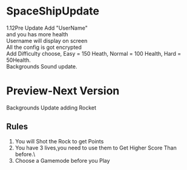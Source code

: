 # SpaceShipUpdate
1.12Pre Update 
Add "UserName"\
and you has more health\
Username will display on screen\
All the config is got encrypted\
Add Difficulty choose, Easy = 150 Heath, Normal = 100 Health, Hard = 50Health.\
Backgrounds Sound update.
# Preview-Next Version
Backgrounds Update
adding Rocket
## Rules
1. You will Shot the Rock to get Points
2. You have 3 lives,you need to use them to Get Higher Score Than before.\
3. Choose a Gamemode before you Play